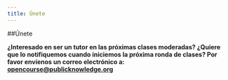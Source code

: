 ```yaml
---
title: Únete
---
```


##Únete

<b>¿Interesado en ser un tutor en las próximas clases moderadas? 
¿Quiere que lo notifiquemos cuando iniciemos la próxima ronda de clases? 
Por favor envíenos un correo electrónico a: <a href="opencourse@publicknowledge.org" target="_blank">opencourse@publicknowledge.org</a></b>
